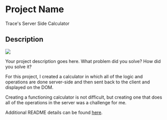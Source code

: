 # Project Name
Trace's Server Side Calculator
## Description

<img src="[img]https://i.imgur.com/3aWKsHO.png[/img]"/>



Your project description goes here. What problem did you solve? How did you solve it?

For this project, I created a calculator in which all of the logic and operations are done server-side and then sent back to the client and displayed on the DOM.

Creating a functioning calculator is not difficult, but creating one that does all of the operations in the server was a challenge for me. 

Additional README details can be found [here](https://github.com/PrimeAcademy/readme-template/blob/master/README.md).
